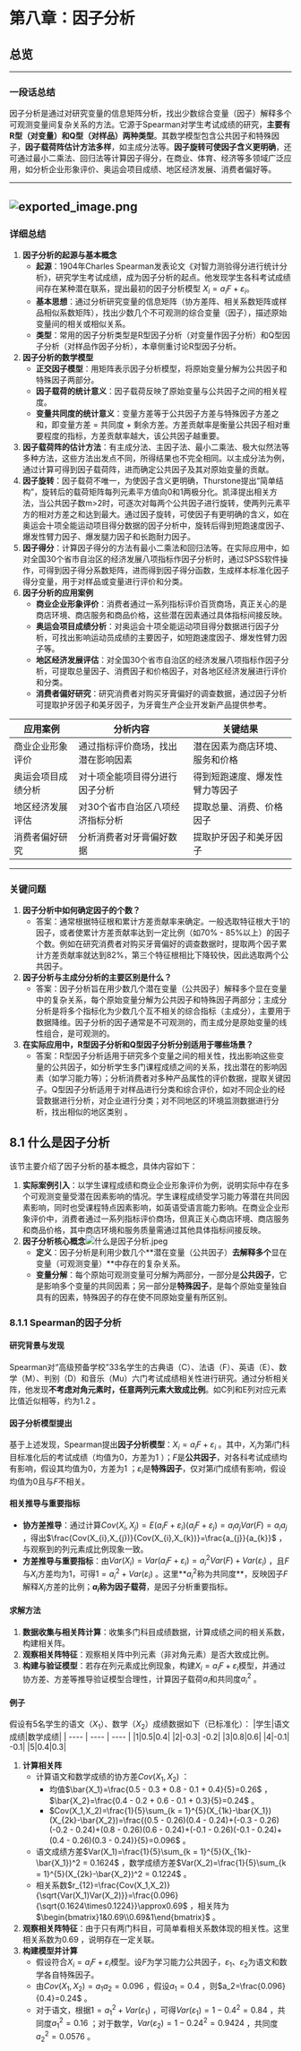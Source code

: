 # 第八章：因子分析
## 总览
---
### 一段话总结
因子分析是通过对研究变量的信息矩阵分析，找出少数综合变量（因子）解释多个可观测变量间复杂关系的方法。它源于Spearman对学生考试成绩的研究，**主要有R型（对变量）和Q型（对样品）两种类型**。其数学模型包含公共因子和特殊因子，**因子载荷阵估计方法多样**，如主成分法等。**因子旋转可使因子含义更明确**，还可通过最小二乘法、回归法等计算因子得分，在商业、体育、经济等多领域广泛应用，如分析企业形象评价、奥运会项目成绩、地区经济发展、消费者偏好等。 

---
![exported_image.png](exported_image.png)
---
### 详细总结
1. **因子分析的起源与基本概念**
    - **起源**：1904年Charles Spearman发表论文《对智力测验得分进行统计分析》，研究学生考试成绩，成为因子分析的起点。他发现学生各科考试成绩间存在某种潜在联系，提出最初的因子分析模型 $X_{i}=a_{i}F+\varepsilon_{i}$。
    - **基本思想**：通过分析研究变量的信息矩阵（协方差阵、相关系数矩阵或样品相似系数矩阵），找出少数几个不可观测的综合变量（因子），描述原始变量间的相关或相似关系。
    - **类型**：常用的因子分析类型是R型因子分析（对变量作因子分析）和Q型因子分析（对样品作因子分析），本章侧重讨论R型因子分析。
2. **因子分析的数学模型**
    - **正交因子模型**：用矩阵表示因子分析模型，将原始变量分解为公共因子和特殊因子两部分。
    - **因子载荷的统计意义**：因子载荷反映了原始变量与公共因子之间的相关程度。
    - **变量共同度的统计意义**：变量方差等于公共因子方差与特殊因子方差之和，即变量方差 = 共同度 + 剩余方差。方差贡献率是衡量公共因子相对重要程度的指标，方差贡献率越大，该公共因子越重要。
3. **因子载荷阵的估计方法**：有主成分法、主因子法、最小二乘法、极大似然法等多种方法，这些方法出发点不同，所得结果也不完全相同。以主成分法为例，通过计算可得到因子载荷阵，进而确定公共因子及其对原始变量的贡献。
4. **因子旋转**：因子载荷不唯一，为使因子含义更明确，Thurstone提出“简单结构”，旋转后的载荷矩阵每列元素平方值向0和1两极分化。凯泽提出相关方法，当公共因子数m>2时，可逐次对每两个公共因子进行旋转，使两列元素平方的相对方差之和达到最大。通过因子旋转，可使因子有更明确的含义，如在奥运会十项全能运动项目得分数据的因子分析中，旋转后得到短跑速度因子、爆发性臂力因子、爆发腿力因子和长跑耐力因子。
5. **因子得分**：计算因子得分的方法有最小二乘法和回归法等。在实际应用中，如对全国30个省市自治区的经济发展八项指标作因子分析时，通过SPSS软件操作，可得到因子得分系数矩阵，进而得到因子得分函数，生成样本标准化因子得分变量，用于对样品或变量进行评价和分类。
6. **因子分析的应用案例**
    - **商业企业形象评价**：消费者通过一系列指标评价百货商场，真正关心的是商店环境、商店服务和商品价格，这些潜在因素通过具体指标间接反映。
    - **奥运会项目成绩分析**：对奥运会十项全能运动项目得分数据进行因子分析，可找出影响运动员成绩的主要因子，如短跑速度因子、爆发性臂力因子等。
    - **地区经济发展评估**：对全国30个省市自治区的经济发展八项指标作因子分析，可提取总量因子、消费因子和价格因子，对各地区经济发展进行评价和分类。
    - **消费者偏好研究**：研究消费者对购买牙膏偏好的调查数据，通过因子分析可提取护牙因子和美牙因子，为牙膏生产企业开发新产品提供参考。

|应用案例|分析内容|关键结果|
|---|---|---|
|商业企业形象评价|通过指标评价商场，找出潜在影响因素|潜在因素为商店环境、服务和价格|
|奥运会项目成绩分析|对十项全能项目得分进行因子分析|得到短跑速度、爆发性臂力等因子|
|地区经济发展评估|对30个省市自治区八项经济指标分析|提取总量、消费、价格因子|
|消费者偏好研究|分析消费者对牙膏偏好数据|提取护牙因子和美牙因子|
---
### 关键问题
1. **因子分析中如何确定因子的个数？**
    - 答案：通常根据特征根和累计方差贡献率来确定。一般选取特征根大于1的因子，或者使累计方差贡献率达到一定比例（如70% - 85%以上）的因子个数。例如在研究消费者对购买牙膏偏好的调查数据时，提取两个因子累计方差贡献率就达到82%，第三个特征根相比下降较快，因此选取两个公共因子。
2. **因子分析与主成分分析的主要区别是什么？**
    - 答案：因子分析旨在用少数几个潜在变量（公共因子）解释多个显在变量中的复杂关系，每个原始变量分解为公共因子和特殊因子两部分；主成分分析是将多个指标化为少数几个互不相关的综合指标（主成分），主要用于数据降维。因子分析的因子通常是不可观测的，而主成分是原始变量的线性组合，是可观测的。
3. **在实际应用中，R型因子分析和Q型因子分析分别适用于哪些场景？**
    - 答案：R型因子分析适用于研究多个变量之间的相关性，找出影响这些变量的公共因子，如分析学生多门课程成绩之间的关系，找出潜在的影响因素（如学习能力等）；分析消费者对多种产品属性的评价数据，提取关键因子。Q型因子分析适用于对样品进行分类和综合评价，如对不同企业的经营数据进行分析，对企业进行分类；对不同地区的环境监测数据进行分析，找出相似的地区类别 。 
## 8.1 什么是因子分析
该节主要介绍了因子分析的基本概念，具体内容如下：

1. **实际案例引入**：以学生课程成绩和商业企业形象评价为例，说明实际中存在多个可观测变量受潜在因素影响的情况。学生课程成绩受学习能力等潜在共同因素影响，同时也受课程特点因素影响，如英语受语言能力影响。在商业企业形象评价中，消费者通过一系列指标评价商场，但真正关心商店环境、商店服务和商品价格，其中商店环境和服务质量需通过其他具体指标间接反映。
2. **因子分析核心概念**![什么是因子分析.jpeg](什么是因子分析.jpeg)
    - **定义**：因子分析是利用少数几个**潜在变量（公共因子）**去解释多个**显在变量（可观测变量）**中存在的复杂关系。
    - **变量分解**：每个原始可观测变量可分解为两部分，一部分是**公共因子**，它是影响多个变量的共同因素；另一部分是**特殊因子**，是每个原始变量独自具有的因素，特殊因子的存在使不同原始变量有所区别。 
### 8.1.1 Spearman的因子分析
#### 研究背景与发现
Spearman对“高级预备学校”33名学生的古典语（C）、法语（F）、英语（E）、数学（M）、判别（D）和音乐（Mu）六门考试成绩相关性进行研究。通过分析相关阵，他发现**不考虑对角元素时，任意两列元素大致成比例**。如C列和E列对应元素比值近似相等，约为1.2 。

#### 因子分析模型提出
基于上述发现，Spearman提出**因子分析模型**：$X_{i}=a_{i}F+\varepsilon_{i}$ 。其中，$X_{i}$为第$i$门科目标准化后的考试成绩（均值为0，方差为1 ）；$F$是**公共因子**，对各科考试成绩均有影响，假设其均值为0，方差为1 ；$\varepsilon_{i}$是**特殊因子**，仅对第$i$门成绩有影响，假设均值为0且与$F$不相关。

#### 相关推导与重要指标
 - **协方差推导**：通过计算$Cov(X_{i},X_{j}) = E(a_{i}F+\varepsilon_{i})(a_{j}F+\varepsilon_{j}) = a_{i}a_{j}Var(F)=a_{i}a_{j}$ ，得出$\frac{Cov(X_{i},X_{j})}{Cov(X_{i},X_{k})}=\frac{a_{j}}{a_{k}}$ ，与观察到的列元素成比例现象一致。
 - **方差推导与重要指标**：由$Var(X_{i}) = Var(a_{i}F+\varepsilon_{i}) = a_{i}^{2}Var(F)+Var(\varepsilon_{i})$ ，且$F$与$X_{i}$方差均为1，可得$1 = a_{i}^{2}+Var(\varepsilon_{i})$ 。这里**$a_{i}^{2}$称为共同度**，反映因子$F$解释$X_{i}$方差的比例；**$a_{i}$称为因子载荷**，是因子分析重要指标。

#### 求解方法
1. **数据收集与相关阵计算**：收集多门科目成绩数据，计算成绩之间的相关系数，构建相关阵。
2. **观察相关阵特征**：观察相关阵中列元素（非对角元素）是否大致成比例。
3. **构建与验证模型**：若存在列元素成比例现象，构建$X_{i}=a_{i}F+\varepsilon_{i}$模型，并通过协方差、方差等推导验证模型合理性，计算因子载荷$a_{i}$和共同度$a_{i}^{2}$ 。

#### 例子
假设有5名学生的语文（$X_1$）、数学（$X_2$）成绩数据如下（已标准化）：
|学生|语文成绩|数学成绩|
| ---- | ---- | ---- |
|1|0.5|0.4|
|2|-0.3| -0.2|
|3|0.8|0.6|
|4|-0.1| -0.1|
|5|0.4|0.3|

1. **计算相关阵**
   - 计算语文和数学成绩的协方差$Cov(X_1,X_2)$ ：
     - 均值$\bar{X_1}=\frac{0.5 - 0.3 + 0.8 - 0.1 + 0.4}{5}=0.26$ ，$\bar{X_2}=\frac{0.4 - 0.2 + 0.6 - 0.1 + 0.3}{5}=0.24$ 。
     - $Cov(X_1,X_2)=\frac{1}{5}\sum_{k = 1}^{5}(X_{1k}-\bar{X_1})(X_{2k}-\bar{X_2})=\frac{(0.5 - 0.26)(0.4 - 0.24)+(-0.3 - 0.26)(-0.2 - 0.24)+(0.8 - 0.26)(0.6 - 0.24)+(-0.1 - 0.26)(-0.1 - 0.24)+(0.4 - 0.26)(0.3 - 0.24)}{5}=0.096$ 。
   - 语文成绩方差$Var(X_1)=\frac{1}{5}\sum_{k = 1}^{5}(X_{1k}-\bar{X_1})^2 = 0.1624$ ，数学成绩方差$Var(X_2)=\frac{1}{5}\sum_{k = 1}^{5}(X_{2k}-\bar{X_2})^2 = 0.1224$ 。
   - 相关系数$r_{12}=\frac{Cov(X_1,X_2)}{\sqrt{Var(X_1)Var(X_2)}}=\frac{0.096}{\sqrt{0.1624\times0.1224}}\approx0.69$ ，相关阵为$\begin{bmatrix}1&0.69\\0.69&1\end{bmatrix}$ 。
2. **观察相关阵特征**：由于只有两门科目，可简单看相关系数体现的相关性。这里相关系数为0.69 ，说明存在一定关联。
3. **构建模型并计算**
   - 假设符合$X_{i}=a_{i}F+\varepsilon_{i}$模型。设$F$为学习能力公共因子，$\varepsilon_{1}$、$\varepsilon_{2}$为语文和数学各自特殊因子。
   - 由$Cov(X_1,X_2)=a_1a_2 = 0.096$ ，假设$a_1 = 0.4$ ，则$a_2=\frac{0.096}{0.4}=0.24$ 。
   - 对于语文，根据$1 = a_{1}^{2}+Var(\varepsilon_{1})$ ，可得$Var(\varepsilon_{1})=1 - 0.4^2 = 0.84$ ，共同度$a_{1}^{2}=0.16$ ；对于数学，$Var(\varepsilon_{2})=1 - 0.24^2 = 0.9424$ ，共同度$a_{2}^{2}=0.0576$ 。 